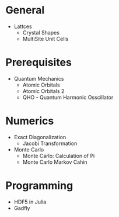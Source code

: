 # General
* Lattces
    * Crystal Shapes
    * MultiSite Unit Cells

# Prerequisites
* Quantum Mechanics
    * Atomic Orbitals
    * Atomic Orbitals 2
    * QHO - Quantum Harmonic Osscillator


# Numerics
* Exact Diagonalization
    * Jacobi Transformation
* Monte Carlo
    * Monte Carlo: Calculation of Pi
    * Monte Carlo Markov Cahin  

# Programming
* HDF5 in Julia
* Gadfly
